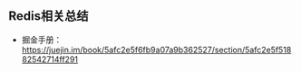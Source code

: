 ## Redis相关总结

* 掘金手册：https://juejin.im/book/5afc2e5f6fb9a07a9b362527/section/5afc2e5f51882542714ff291
